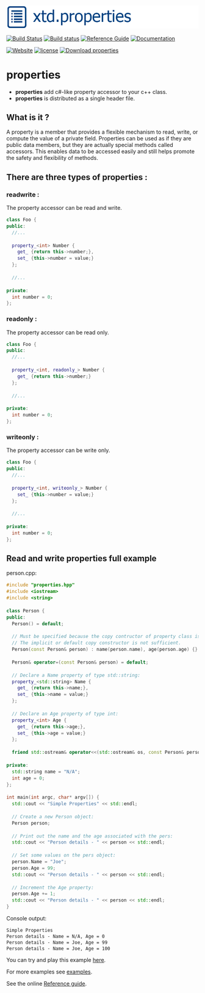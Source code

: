[![properties picture](docs/pictures/header.png)](https://gammasoft71.wixsite.com/xtd-properties)

[![Build Status](https://travis-ci.org/gammasoft71/xtd_properties.svg?branch=master)](https://travis-ci.org/gammasoft71/xtd_properties)
[![Build status](https://ci.appveyor.com/api/projects/status/r3w9ojjiecp4vf8f?svg=true)](https://ci.appveyor.com/project/gammasoft71/xtd-properties)
[![Reference Guide](https://img.shields.io/badge/code-Reference_Guide-brightgreen.svg)](https://codedocs.xyz/gammasoft71/xtd_properties/)
[![Documentation](https://img.shields.io/badge/wiki-Documentaions-brightgreen.svg)](./README.md)
<!--- [![Try online](https://img.shields.io/badge/try-online-brightgreen.svg)](https://wandbox.org/permlink/rH8PGQU9G3Auv6va) --->
[![Website](https://img.shields.io/badge/web-xtd.properties-brightgreen.svg)](https://gammasoft71.wixsite.com/xtd.properties)
[![license](https://img.shields.io/github/license/gammasoft71/xtd.properties.svg)](License.md)
[![Download properties](https://img.shields.io/sourceforge/dt/properties.svg)](https://sourceforge.net/projects/properties/files/latest/download)
<!--- [![GitHub top language](https://img.shields.io/github/languages/top/gammasoft71/xtd.properties.svg)](https://cppreference.com) --->
<!--- [![os Windows](https://img.shields.io/badge/os-Windows-004080.svg))](README.md) --->
<!--- [![os macOS](https://img.shields.io/badge/os-macOS-004080.svg))](README.md) --->
<!--- [![os Linux](https://img.shields.io/badge/os-Linux-004080.svg))](README.md) --->
<!--- [![os iOS](https://img.shields.io/badge/os-iOS-004080.svg))](README.md) --->
<!--- [![os android](https://img.shields.io/badge/os-android-004080.svg))](README.md) --->
<!--- [![codecov](https://codecov.io/gh/gammasoft71/xtd.properties/branch/master/graph/badge.svg)](https://codecov.io/gh/gammasoft71/xtd.properties) --->

# properties

* **properties** add c#-like property accessor to your c++ class.
* **properties** is distributed as a single header file.

## What is it ?

A property is a member that provides a flexible mechanism to read, write, or compute the value of a private field. Properties can be used as if they are public data members, but they are actually special methods called accessors. This enables data to be accessed easily and still helps promote the safety and flexibility of methods.

## There are three types of properties :

### readwrite :

The property accessor can be read and write.

```c++
class Foo {
public:
  //...
  
  property_<int> Number {
    get_ {return this->number;},
    set_ {this->number = value;}
  };
  
  //...
  
private:
  int number = 0;
};
```

### readonly :

The property accessor can be read only.

```c++
class Foo {
public:
  //...
  
  property_<int, readonly_> Number {
    get_ {return this->number;}
  };
  
  //...
  
private:
  int number = 0;
};
```

### writeonly :

The property accessor can be write only.

```c++
class Foo {
public:
  //...
  
  property_<int, writeonly_> Number {
    set_ {this->number = value;}
  };
  
  //...
  
private:
  int number = 0;
};
```

## Read and write properties full example

person.cpp:

```c++
#include "properties.hpp"
#include <iostream>
#include <string>

class Person {
public:
  Person() = default;

  // Must be specified because the copy contructor of property class is deleted.
  // The implicit or default copy constructor is not sufficient.
  Person(const Person& person) : name(person.name), age(person.age) {}

  Person& operator=(const Person& person) = default;
  
  // Declare a Name property of type std::string:
  property_<std::string> Name {
    get_ {return this->name;},
    set_ {this->name = value;}
  };
  
  // Declare an Age property of type int:
  property_<int> Age {
    get_ {return this->age;},
    set_ {this->age = value;}
  };
  
  friend std::ostream& operator<<(std::ostream& os, const Person& person) {return os << "Name = " << person.Name << ", Age = " << person.Age;}
   
private:
  std::string name = "N/A";
  int age = 0;
};

int main(int argc, char* argv[]) {
  std::cout << "Simple Properties" << std::endl;
    
  // Create a new Person object:
  Person person;
  
  // Print out the name and the age associated with the pers:
  std::cout << "Person details - " << person << std::endl;

  // Set some values on the pers object:
  person.Name = "Joe";
  person.Age = 99;
  std::cout << "Person details - " << person << std::endl;

  // Increment the Age property:
  person.Age += 1;
  std::cout << "Person details - " << person << std::endl;
}
```

Console output:

```
Simple Properties
Person details - Name = N/A, Age = 0
Person details - Name = Joe, Age = 99
Person details - Name = Joe, Age = 100
```
You can try and play this example [here](https://wandbox.org/permlink/aA17kJZXhJOYsTpW).

For more examples see [examples](examples).

See the online [Reference guide](https://gammasoft71.github.io/properties-doc/).
